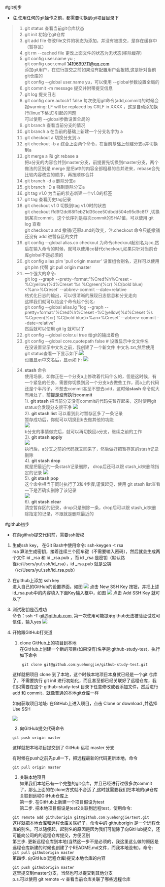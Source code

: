 #git初步       
- 注.使用任何的git操作之前，都需要切换到git项目目录下
> 1. git status 查看当前git仓库状态
> 2. git init 初始化git仓库
> 3. git add file 修改file文件的状态为添加，并没有被提交，是存在缓存中（暂存区）
> 4. git rm --cached file 更改上面文件的状态为无状态(移除缓存)
> 5. git config user.name yu ;  
     git config user.email 1419699711@qq.com   
     添加git用户，在进行提交之前如果没有配置用户会报错,这是针对当前git仓库的  
	 git config --global user.name yu，可以使用 --global参数设置全局的
> 6. git commit -m message 提交并附带提交信息
> 7. git log 提交日志
> 8. git config core.autoclrf false 每次使用git命令(add,commit)的时候会报warning: LF will be replaced by CRLF in XXXX ，这是自动添加换行(linux下格式)引起的问题  
可以使用 --global参数设置全局的
> 9. git branch 查看当前分支的情况
> 10. git branch a 在当前的基础上新建一个分支名字为 a
> 11. git checkout a 切换分支到 a
> 12. git checkout -b a 综合上面两个命令，在当前基础上创建分支a并切换到a
> 13. git merge a 和 git rebase a  
把a分支的内容合并到master分支，前提要先切换到master分支，两个做法的区别是 merge 是把a中的内容全部粗暴的合并进来，rebase会先比较内容改变的顺序，再按顺序合并
> 14. git branch -d a 删除分支a
> 15. git branch -D a 强制删除分支a
> 16. git tag v1.0 为当前的状态新建一个v1.0的标签
> 17. git tag 查看历史tag记录
> 18. git checkout v1.0 切换到tag v1.0时的状态  
      git checkout ffd9f2dd68f1eb21d36cee50dbdd504e95d9c8f7 ,切换到某次commit，这个长序列是每次commit的SHA1值，可以使用 git log 查看  
      git checkout a.md 撤销/还原a.md的改变，注.checkout 命令只能撤销还没有 add 进暂存区的文件
> 19. git config --global alias.co checkout 为命令checkout起别名为co,然后在输入命令的时候，就可以使用co替代checkout,如果只针对当前仓库global不是必须的
> 20. git config alias.plm 'pull origin master' 设置组合别名，这样可以使用 git plm 代替 git pull origin master
> 21. 一个强大的命令:  
> git log --graph --pretty=format:'%Cred%h%Creset -%C(yellow)%d%Creset %s %Cgreen(%cr) %C(bold blue)<%an>%Creset' --abbrev-commit --date=relative  
格式化日志的输出，可以很清晰的展现日志信息和分支走向  
这样我们就可以给这个命令起个别名:  
git config --global alias.lg "log --graph --pretty=format:'%Cred%h%Creset -%C(yellow)%d%Creset %s %Cgreen(%cr) %C(bold blue)<%an>%Creset' --abbrev-commit --date=relative"   
然后就可以使用 git lg 就可以了
> 22. git config --global color.ui true 给git的输出着色
> 23. git config --global core.quotepath false # 设置显示中文文件名  
在没设置显示中文名之前，我创建了一个新文件 中文名.txt,然后使用 git status查看一下显示如下:![](http://i.imgur.com/PZkJzOS.png)  
设置显示中文名后，显示如下:
![](http://i.imgur.com/JynuM6m.png)

> 24. **stash** 命令  
使用场景，如你正在一个分支a上修改着代码什么的，但是这时候，有一个紧急的任务，需要你切换到另一个分支b去做些工作，而a上的代码还是个半吊子，不想去commit甚至不想去add，这时候**stash** 命令就大有用处了，**前提是没有执行commit**  
1). **git stash** 把当前分支没有commit的代码先暂存起来，这时使用git status会发现分支很干净
![](http://i.imgur.com/qRFJVwT.png)  
2). **git stash list** 可以看到此时暂存区多了一条记录  
暂存成功后，你就可以切换到b去做其他的功能  
![](http://i.imgur.com/8WvlEZX.png)   
b分支的事情做完后，就可以再切换回a分支，继续之前的工作  
3). **git stash apply**  
![](http://i.imgur.com/bgGJ2DX.png)  
执行后，a分支之前的代码就又回来了，然后做好把暂存区的stash记录删除  
4). **git stash drop**  
就是把最近的一条stash记录删除， drop后还可以跟 stash_id来删除指定的记录 
![](http://i.imgur.com/KWxvuMe.png)  
5). **git stash pop**  
这个命令相当于同时执行了3和4步骤,谨慎起见，使用 git stash list查看一下是否确实删除了该记录  
![](http://i.imgur.com/EWTpUbq.png)  
6). **git stash clear**  
清空暂存区的记录，drop只是删除一条，drop后可以跟 stash_id来删除指定的记录，不跟就是删除最近的


#github初步
- 在向github提交代码前，需要ssh授权

1. 生成ssh key， 在Git Bash中使用命令: ssh-keygen -t rsa  
rsa 算法生成密钥，接着连续三个回车键（不需要输入密码），然后就会生成两个文件 id _rsa 和 id _rsa.pub ，而 id _rsa 是密钥（默认路径/c/Users/yu/.ssh/id_rsa），id _rsa.pub 就是公钥（/c/Users/yu/.ssh/id_rsa.pub）  
2. 在github上添加 ssh key  
进入自己的GitHub的设置界面，如图
![](http://i.imgur.com/hm1H3vi.png)
点击 New SSH Key 按钮，并把上述id_rsa.pub中的内容填入下面Key输入框中，如图
![](http://i.imgur.com/wBlVAEV.png)
点击 Add SSH Key 就可以了
3. 测试秘钥是否成功  
命令：ssh -T git@github.com, 第一次使用可能提示github无法被验证试过可信任，输入yes
![](http://i.imgur.com/hTdFI3V.png)
4. 开始跟GitHub打交道  
  
	1) clone GitHub上的项目到本地  
	在GitHub上创建一个新的项目(如果没有)名字是:github-study-test，执行如下命令  

	   ` git clone git@github.com:yuehongjie/github-study-test.git`
   
    这样就把项目 clone 到了本地，这个时候本地项目本身就已经是一个git 仓库了，不需要执行 git init 进行初始化，而且甚至都已经关联好了远程仓库，我们只需要在这个 github-study-test 目录下任意修改或者添加文件，然后进行add 和 commit，就像普通的本地git仓库一样

	如何获取项目地址:  在GitHub上进入项目，点击 Clone or download ,并选择 Use SSH

	![](http://i.imgur.com/k0aUzle.png)

	2) 向GitHub提交代码命令  

	`git push origin master`  
  
  
	这样就把本地项目提交到了 GitHub 远程 master 分支  
  
	有时候在push之前先pull一下，把远程最新的代码更新本地，命令  
  
	`git pull origin master`  
  
	3) 关联本地项目  
如果我们本地已有一个完整的git仓库，并且已经进行过很多次commit了，那么上面的在clone方式就不合适了,这时就需要我们把本地的git仓库关联到远程GitHub仓库上  
   第一步. 在GitHub上新建一个项目假设为test  
   第二步. 把本地项目假设是test2关联到远程test，使用命令:  

	`git remote add githuborigin git@github.com:yuehongjie/test.git`  
这样就把本地仓库和远程仓库关联好了，命令中的 githuborigin 是一个远程仓库的别名，可以随便起，起别名的原因是因为我们可能除了向GitHub提交，还可能向公司的的远程仓库提交，方便区别  
   第三步. 更新远程仓库到本地(当然这一步不是必须的，我这里这么做的原因是远程仓库新建的时候也创建了个README.md文件，而我本地没有)，命令:   
	`git pull githuborigin master`   
   第四步. 向GitHub(远程仓库)提交本地仓库的内容

	`git push githuborigin master`  
   这里提交到master分支，当然也可以提交到其他分支  
   p.s.可以使用 git remote -v 查看当前仓库关联了哪些远程仓库